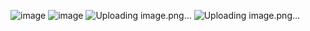 ![image](https://github.com/ThanchiraCharakhon099/COM-LAB-I-LabSheet-Week-11/assets/144195708/31f4aea9-c77a-464e-bf22-cfa555299c9f)
![image](https://github.com/ThanchiraCharakhon099/COM-LAB-I-LabSheet-Week-11/assets/144195708/887730e4-df1f-4bbc-8312-37b21940436a)
![Uploading image.png…]()
![Uploading image.png…]()
